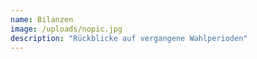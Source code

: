 ```yaml
---
name: Bilanzen
image: /uploads/nopic.jpg
description: "Rückblicke auf vergangene Wahlperioden"
---
```

